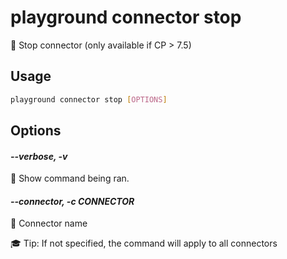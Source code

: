 # playground connector stop

🛑 Stop connector (only available if CP \> 7.5)

## Usage

```bash
playground connector stop [OPTIONS]
```

## Options

#### *--verbose, -v*

🐞 Show command being ran.

#### *--connector, -c CONNECTOR*

🔗 Connector name  
  
🎓 Tip: If not specified, the command will apply to all connectors


